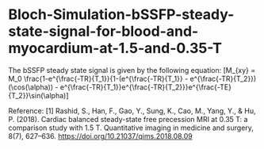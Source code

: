 # Bloch-Simulation-bSSFP-steady-state-signal-for-blood-and-myocardium-at-1.5-and-0.35-T
The bSSFP steady state signal is given by the following equation:
\[M_{xy} = M_0 \frac{1-e^{\frac{-TR}{T_1}}{1-(e^{\frac{-TR}{T_1}} - e^{\frac{-TR}{T_2}})(\cos(\alpha)) - e^{\frac{-TR}{T_1}}e^{\frac{-TR}{T_2}}}e^{\frac{-TE}{T_2}}\sin(\alpha)\]

Reference: 
[1] Rashid, S., Han, F., Gao, Y., Sung, K., Cao, M., Yang, Y., & Hu, P. (2018). Cardiac balanced steady-state free precession MRI at 0.35 T: a comparison study with 1.5 T. Quantitative imaging in medicine and surgery, 8(7), 627–636. https://doi.org/10.21037/qims.2018.08.09

